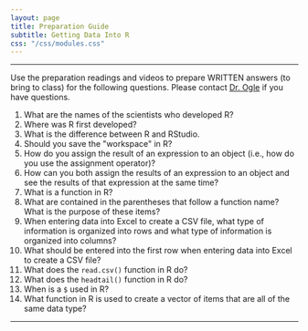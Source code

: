 ```yaml
---
layout: page
title: Preparation Guide
subtitle: Getting Data Into R
css: "/css/modules.css"
---
```


----

<div class="alert alert-warning">
Use the preparation readings and videos to prepare WRITTEN answers (to bring to class) for the following questions. Please contact <a href="mailto:dogle@northland.edu">Dr. Ogle</a> if you have questions.
</div>

1. What are the names of the scientists who developed R?
1. Where was R first developed?
1. What is the difference between R and RStudio.
1. Should you save the "workspace" in R?
1. How do you assign the result of an expression to an object (i.e., how do you use the assignment operator)?
1. How can you both assign the results of an expression to an object and see the results of that expression at the same time?
1. What is a function in R?
1. What are contained in the parentheses that follow a function name? What is the purpose of these items?
1. When entering data into Excel to create a CSV file, what type of information is organized into rows and what type of information is organized into columns?
1. What should be entered into the first row when entering data into Excel to create a CSV file?
1. What does the `read.csv()` function in R do?
1. What does the `headtail()` function in R do?
1. When is a `$` used in R?
1. What function in R is used to create a vector of items that are all of the same data type?

----
